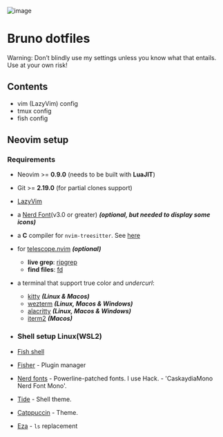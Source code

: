 ![image](https://github.com/user-attachments/assets/1e88054a-3095-45a6-8de9-74c5f305b724)


# Bruno dotfiles
Warning: Don’t blindly use my settings unless you know what that entails. Use at your own risk!

## Contents

- vim (LazyVim) config
- tmux config
- fish config

## Neovim setup

### Requirements

- Neovim >= **0.9.0** (needs to be built with **LuaJIT**)
- Git >= **2.19.0** (for partial clones support)
- [LazyVim](https://www.lazyvim.org/)
- a [Nerd Font](https://www.nerdfonts.com/)(v3.0 or greater) **_(optional, but needed to display some icons)_**
- a **C** compiler for `nvim-treesitter`. See [here](https://github.com/nvim-treesitter/nvim-treesitter#requirements)
- for [telescope.nvim](https://github.com/nvim-telescope/telescope.nvim) **_(optional)_**
  - **live grep**: [ripgrep](https://github.com/BurntSushi/ripgrep)
  - **find files**: [fd](https://github.com/sharkdp/fd)
- a terminal that support true color and *undercurl*:
  - [kitty](https://github.com/kovidgoyal/kitty) **_(Linux & Macos)_**
  - [wezterm](https://github.com/wez/wezterm) **_(Linux, Macos & Windows)_**
  - [alacritty](https://github.com/alacritty/alacritty) **_(Linux, Macos & Windows)_**
  - [iterm2](https://iterm2.com/) **_(Macos)_**

- ### Shell setup Linux(WSL2)

- [Fish shell](https://fishshell.com/)
- [Fisher](https://github.com/jorgebucaran/fisher) - Plugin manager
- [Nerd fonts](https://github.com/ryanoasis/nerd-fonts) - Powerline-patched fonts. I use Hack. - 'CaskaydiaMono Nerd Font Mono'.
- [Tide](https://github.com/IlanCosman/tide) - Shell theme.
- [Catppuccin](https://github.com/catppuccin/catppuccin.git) - Theme.
- [Eza](https://github.com/eza-community/eza) - `ls` replacement

